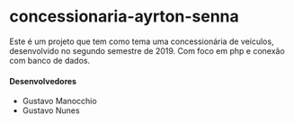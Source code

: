 # concessionaria-ayrton-senna
Este é um projeto que tem como tema uma concessionária de veículos, desenvolvido no segundo semestre de 2019. Com foco em php e conexão com banco de dados.

#### Desenvolvedores

- Gustavo Manocchio
- Gustavo Nunes
